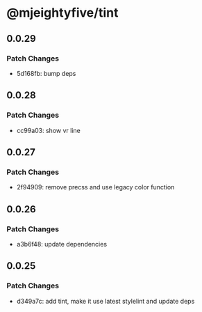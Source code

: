 # @mjeightyfive/tint

## 0.0.29

### Patch Changes

-   5d168fb: bump deps

## 0.0.28

### Patch Changes

-   cc99a03: show vr line

## 0.0.27

### Patch Changes

-   2f94909: remove precss and use legacy color function

## 0.0.26

### Patch Changes

-   a3b6f48: update dependencies

## 0.0.25

### Patch Changes

-   d349a7c: add tint, make it use latest stylelint and update deps
